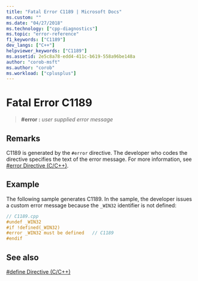 ```yaml
---
title: "Fatal Error C1189 | Microsoft Docs"
ms.custom: ""
ms.date: "04/27/2018"
ms.technology: ["cpp-diagnostics"]
ms.topic: "error-reference"
f1_keywords: ["C1189"]
dev_langs: ["C++"]
helpviewer_keywords: ["C1189"]
ms.assetid: 2e5c8a78-edd4-411c-b619-558a96be148a
author: "corob-msft"
ms.author: "corob"
ms.workload: ["cplusplus"]
---
```

# Fatal Error C1189

> **\#error :** *user supplied error message*

## Remarks

C1189 is generated by the `#error` directive. The developer who codes the directive specifies the text of the error message. For more information, see [#error Directive (C/C++)](../../preprocessor/hash-error-directive-c-cpp.md).

## Example

The following sample generates C1189. In the sample, the developer issues a custom error message because the `_WIN32` identifier is not defined:

```cpp
// C1189.cpp
#undef _WIN32
#if !defined(_WIN32)
#error _WIN32 must be defined   // C1189
#endif
```

## See also

[#define Directive (C/C++)](../../preprocessor/hash-define-directive-c-cpp.md)